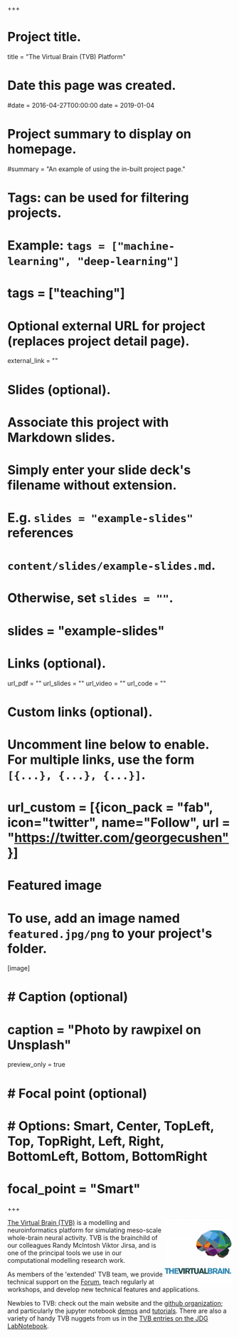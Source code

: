 +++
# Project title.
title = "The Virtual Brain (TVB) Platform"


# Date this page was created.
#date = 2016-04-27T00:00:00
date = 2019-01-04

# Project summary to display on homepage.
#summary = "An example of using the in-built project page."

# Tags: can be used for filtering projects.
# Example: `tags = ["machine-learning", "deep-learning"]`
# tags = ["teaching"]

# Optional external URL for project (replaces project detail page).
external_link = ""

# Slides (optional).
#   Associate this project with Markdown slides.
#   Simply enter your slide deck's filename without extension.
#   E.g. `slides = "example-slides"` references 
#   `content/slides/example-slides.md`.
#   Otherwise, set `slides = ""`.
# slides = "example-slides"

# Links (optional).
url_pdf = ""
url_slides = ""
url_video = ""
url_code = ""

# Custom links (optional).
#   Uncomment line below to enable. For multiple links, use the form `[{...}, {...}, {...}]`.
# url_custom = [{icon_pack = "fab", icon="twitter", name="Follow", url = "https://twitter.com/georgecushen"}]

# Featured image
# To use, add an image named `featured.jpg/png` to your project's folder. 
[image]
  #  # Caption (optional)
  #  caption = "Photo by rawpixel on Unsplash"
  preview_only = true
  
#  # Focal point (optional)
#  # Options: Smart, Center, TopLeft, Top, TopRight, Left, Right, BottomLeft, Bottom, BottomRight
#  focal_point = "Smart"


+++

<img src="/img/tvb_logo.png" align="right" margin="15px 15px 15px 15px" width="150" /> 

[The Virtual Brain (TVB)](https://www.thevirtualbrain.org/tvb/zwei) is a modelling and neuroinformatics platform for simulating meso-scale whole-brain neural activity. TVB is the brainchild of our colleagues Randy McIntosh Viktor Jirsa, and is one of the principal tools we use in our computational modelling research work. 

As members of the 'extended' TVB team, we provide technical support on the [Forum](https://groups.google.com/forum/?nomobile=true#!forum/tvb-users), teach regularly at workshops, and develop new technical features and applications. 

Newbies to TVB: check out the main website and the [github organization](https://github.com/the-virtual-brain); and particularly the jupyter notebook [demos](https://github.com/the-virtual-brain/tvb-documentation/tree/master/demos) and [tutorials](https://github.com/the-virtual-brain/tvb-documentation/tree/master/tutorials). There are also a variety of handy TVB nuggets from us in the [TVB entries on the JDG LabNotebook](https://johngriffiths.github.io/LabNotebook/tag/tvb.html).


